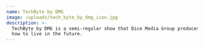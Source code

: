 ```yaml
---
name: TechByte by DMG
image: /uploads/tech_byte_by_dmg_icon.jpg
description: >-
  TechByte by DMG is a semi-regular show that Dice Media Group produces.  Learn
  how to live in the future.
---
```


